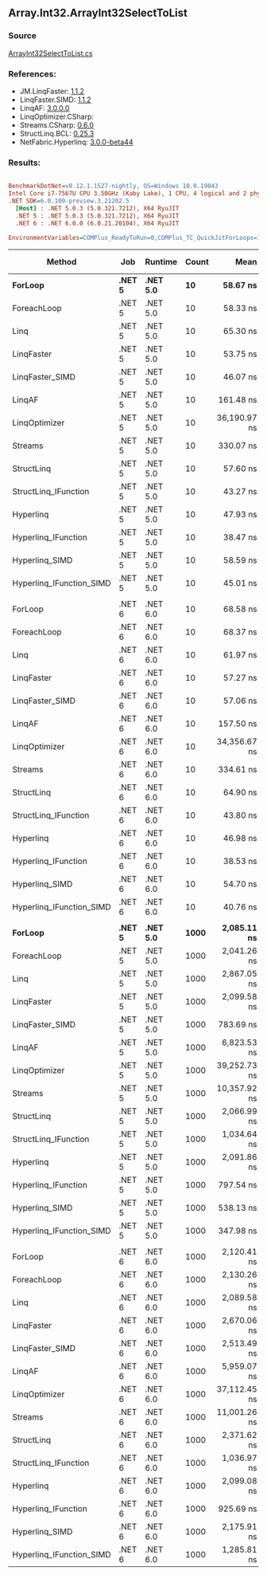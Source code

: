 ﻿## Array.Int32.ArrayInt32SelectToList

### Source
[ArrayInt32SelectToList.cs](../LinqBenchmarks/Array/Int32/ArrayInt32SelectToList.cs)

### References:
- JM.LinqFaster: [1.1.2](https://www.nuget.org/packages/JM.LinqFaster/1.1.2)
- LinqFaster.SIMD: [1.1.2](https://www.nuget.org/packages/LinqFaster.SIMD/1.0.3)
- LinqAF: [3.0.0.0](https://www.nuget.org/packages/LinqAF/3.0.0.0)
- LinqOptimizer.CSharp: [](https://www.nuget.org/packages/LinqOptimizer.CSharp/)
- Streams.CSharp: [0.6.0](https://www.nuget.org/packages/Streams.CSharp/0.6.0)
- StructLinq.BCL: [0.25.3](https://www.nuget.org/packages/StructLinq.BCL/0.25.3)
- NetFabric.Hyperlinq: [3.0.0-beta44](https://www.nuget.org/packages/NetFabric.Hyperlinq/3.0.0-beta44)

### Results:
``` ini

BenchmarkDotNet=v0.12.1.1527-nightly, OS=Windows 10.0.19043
Intel Core i7-7567U CPU 3.50GHz (Kaby Lake), 1 CPU, 4 logical and 2 physical cores
.NET SDK=6.0.100-preview.3.21202.5
  [Host] : .NET 5.0.3 (5.0.321.7212), X64 RyuJIT
  .NET 5 : .NET 5.0.3 (5.0.321.7212), X64 RyuJIT
  .NET 6 : .NET 6.0.0 (6.0.21.20104), X64 RyuJIT

EnvironmentVariables=COMPlus_ReadyToRun=0,COMPlus_TC_QuickJitForLoops=1,COMPlus_TieredPGO=1  

```
|                   Method |    Job |  Runtime | Count |         Mean |      Error |     StdDev |  Ratio | RatioSD |   Gen 0 | Gen 1 | Gen 2 | Allocated |
|------------------------- |------- |--------- |------ |-------------:|-----------:|-----------:|-------:|--------:|--------:|------:|------:|----------:|
|                  **ForLoop** | **.NET 5** | **.NET 5.0** |    **10** |     **58.67 ns** |   **0.435 ns** |   **0.385 ns** |   **1.00** |    **0.00** |  **0.1032** |     **-** |     **-** |     **216 B** |
|              ForeachLoop | .NET 5 | .NET 5.0 |    10 |     58.33 ns |   0.408 ns |   0.382 ns |   0.99 |    0.01 |  0.1032 |     - |     - |     216 B |
|                     Linq | .NET 5 | .NET 5.0 |    10 |     65.30 ns |   1.173 ns |   0.980 ns |   1.11 |    0.02 |  0.0687 |     - |     - |     144 B |
|               LinqFaster | .NET 5 | .NET 5.0 |    10 |     53.75 ns |   0.237 ns |   0.222 ns |   0.92 |    0.01 |  0.0765 |     - |     - |     160 B |
|          LinqFaster_SIMD | .NET 5 | .NET 5.0 |    10 |     46.07 ns |   0.357 ns |   0.333 ns |   0.79 |    0.01 |  0.0765 |     - |     - |     160 B |
|                   LinqAF | .NET 5 | .NET 5.0 |    10 |    161.48 ns |   0.940 ns |   0.880 ns |   2.75 |    0.02 |  0.1032 |     - |     - |     216 B |
|            LinqOptimizer | .NET 5 | .NET 5.0 |    10 | 36,190.97 ns | 176.608 ns | 156.558 ns | 616.93 |    4.74 | 13.3057 |     - |     - |  27,900 B |
|                  Streams | .NET 5 | .NET 5.0 |    10 |    330.07 ns |   2.227 ns |   2.083 ns |   5.62 |    0.05 |  0.2904 |     - |     - |     608 B |
|               StructLinq | .NET 5 | .NET 5.0 |    10 |     57.60 ns |   0.806 ns |   0.754 ns |   0.98 |    0.01 |  0.0764 |     - |     - |     160 B |
|     StructLinq_IFunction | .NET 5 | .NET 5.0 |    10 |     43.27 ns |   0.153 ns |   0.128 ns |   0.74 |    0.00 |  0.0650 |     - |     - |     136 B |
|                Hyperlinq | .NET 5 | .NET 5.0 |    10 |     47.93 ns |   0.548 ns |   0.486 ns |   0.82 |    0.01 |  0.0458 |     - |     - |      96 B |
|      Hyperlinq_IFunction | .NET 5 | .NET 5.0 |    10 |     38.47 ns |   0.489 ns |   0.457 ns |   0.66 |    0.01 |  0.0459 |     - |     - |      96 B |
|           Hyperlinq_SIMD | .NET 5 | .NET 5.0 |    10 |     58.59 ns |   0.507 ns |   0.423 ns |   1.00 |    0.01 |  0.0459 |     - |     - |      96 B |
| Hyperlinq_IFunction_SIMD | .NET 5 | .NET 5.0 |    10 |     45.01 ns |   0.326 ns |   0.304 ns |   0.77 |    0.01 |  0.0459 |     - |     - |      96 B |
|                          |        |          |       |              |            |            |        |         |         |       |       |           |
|                  ForLoop | .NET 6 | .NET 6.0 |    10 |     68.58 ns |   0.618 ns |   0.516 ns |   1.00 |    0.00 |  0.1032 |     - |     - |     216 B |
|              ForeachLoop | .NET 6 | .NET 6.0 |    10 |     68.37 ns |   0.588 ns |   0.459 ns |   1.00 |    0.01 |  0.1032 |     - |     - |     216 B |
|                     Linq | .NET 6 | .NET 6.0 |    10 |     61.97 ns |   0.435 ns |   0.385 ns |   0.90 |    0.01 |  0.0688 |     - |     - |     144 B |
|               LinqFaster | .NET 6 | .NET 6.0 |    10 |     57.27 ns |   0.501 ns |   0.391 ns |   0.83 |    0.01 |  0.0764 |     - |     - |     160 B |
|          LinqFaster_SIMD | .NET 6 | .NET 6.0 |    10 |     57.06 ns |   0.347 ns |   0.308 ns |   0.83 |    0.01 |  0.0764 |     - |     - |     160 B |
|                   LinqAF | .NET 6 | .NET 6.0 |    10 |    157.50 ns |   0.704 ns |   0.624 ns |   2.30 |    0.02 |  0.1032 |     - |     - |     216 B |
|            LinqOptimizer | .NET 6 | .NET 6.0 |    10 | 34,356.67 ns | 157.875 ns | 147.676 ns | 501.14 |    3.96 | 13.1836 |     - |     - |  27,652 B |
|                  Streams | .NET 6 | .NET 6.0 |    10 |    334.61 ns |   3.676 ns |   3.439 ns |   4.87 |    0.06 |  0.2904 |     - |     - |     608 B |
|               StructLinq | .NET 6 | .NET 6.0 |    10 |     64.90 ns |   0.544 ns |   0.482 ns |   0.95 |    0.01 |  0.0764 |     - |     - |     160 B |
|     StructLinq_IFunction | .NET 6 | .NET 6.0 |    10 |     43.80 ns |   0.377 ns |   0.352 ns |   0.64 |    0.01 |  0.0650 |     - |     - |     136 B |
|                Hyperlinq | .NET 6 | .NET 6.0 |    10 |     46.98 ns |   0.880 ns |   0.823 ns |   0.69 |    0.00 |  0.0459 |     - |     - |      96 B |
|      Hyperlinq_IFunction | .NET 6 | .NET 6.0 |    10 |     38.53 ns |   0.164 ns |   0.137 ns |   0.56 |    0.00 |  0.0459 |     - |     - |      96 B |
|           Hyperlinq_SIMD | .NET 6 | .NET 6.0 |    10 |     54.70 ns |   0.441 ns |   0.368 ns |   0.80 |    0.01 |  0.0459 |     - |     - |      96 B |
| Hyperlinq_IFunction_SIMD | .NET 6 | .NET 6.0 |    10 |     40.76 ns |   0.269 ns |   0.251 ns |   0.59 |    0.01 |  0.0459 |     - |     - |      96 B |
|                          |        |          |       |              |            |            |        |         |         |       |       |           |
|                  **ForLoop** | **.NET 5** | **.NET 5.0** |  **1000** |  **2,085.11 ns** |  **19.842 ns** |  **18.560 ns** |   **1.00** |    **0.00** |  **4.0207** |     **-** |     **-** |   **8,424 B** |
|              ForeachLoop | .NET 5 | .NET 5.0 |  1000 |  2,041.26 ns |  11.257 ns |  10.530 ns |   0.98 |    0.01 |  4.0207 |     - |     - |   8,424 B |
|                     Linq | .NET 5 | .NET 5.0 |  1000 |  2,867.05 ns |  27.124 ns |  25.371 ns |   1.38 |    0.02 |  1.9608 |     - |     - |   4,104 B |
|               LinqFaster | .NET 5 | .NET 5.0 |  1000 |  2,099.58 ns |   9.482 ns |   8.869 ns |   1.01 |    0.01 |  3.8605 |     - |     - |   8,080 B |
|          LinqFaster_SIMD | .NET 5 | .NET 5.0 |  1000 |    783.69 ns |  11.710 ns |  10.954 ns |   0.38 |    0.01 |  3.8605 |     - |     - |   8,080 B |
|                   LinqAF | .NET 5 | .NET 5.0 |  1000 |  6,823.53 ns |  22.253 ns |  19.726 ns |   3.27 |    0.03 |  4.0207 |     - |     - |   8,424 B |
|            LinqOptimizer | .NET 5 | .NET 5.0 |  1000 | 39,252.73 ns | 194.656 ns | 172.557 ns |  18.83 |    0.22 | 17.0898 |     - |     - |  35,823 B |
|                  Streams | .NET 5 | .NET 5.0 |  1000 | 10,357.92 ns |  55.276 ns |  49.001 ns |   4.97 |    0.06 |  4.1962 |     - |     - |   8,816 B |
|               StructLinq | .NET 5 | .NET 5.0 |  1000 |  2,066.99 ns |  14.184 ns |  13.268 ns |   0.99 |    0.01 |  1.9684 |     - |     - |   4,120 B |
|     StructLinq_IFunction | .NET 5 | .NET 5.0 |  1000 |  1,034.64 ns |   7.197 ns |   6.732 ns |   0.50 |    0.01 |  1.9569 |     - |     - |   4,096 B |
|                Hyperlinq | .NET 5 | .NET 5.0 |  1000 |  2,091.86 ns |  24.434 ns |  22.856 ns |   1.00 |    0.01 |  1.9341 |     - |     - |   4,056 B |
|      Hyperlinq_IFunction | .NET 5 | .NET 5.0 |  1000 |    797.54 ns |   7.024 ns |   5.865 ns |   0.38 |    0.01 |  1.9341 |     - |     - |   4,056 B |
|           Hyperlinq_SIMD | .NET 5 | .NET 5.0 |  1000 |    538.13 ns |   2.447 ns |   2.169 ns |   0.26 |    0.00 |  1.9341 |     - |     - |   4,056 B |
| Hyperlinq_IFunction_SIMD | .NET 5 | .NET 5.0 |  1000 |    347.98 ns |   2.129 ns |   1.887 ns |   0.17 |    0.00 |  1.9341 |     - |     - |   4,056 B |
|                          |        |          |       |              |            |            |        |         |         |       |       |           |
|                  ForLoop | .NET 6 | .NET 6.0 |  1000 |  2,120.41 ns |  21.552 ns |  19.105 ns |   1.00 |    0.00 |  4.0207 |     - |     - |   8,424 B |
|              ForeachLoop | .NET 6 | .NET 6.0 |  1000 |  2,130.26 ns |  22.523 ns |  19.966 ns |   1.00 |    0.01 |  4.0207 |     - |     - |   8,424 B |
|                     Linq | .NET 6 | .NET 6.0 |  1000 |  2,089.58 ns |  11.921 ns |   9.955 ns |   0.99 |    0.01 |  1.9608 |     - |     - |   4,104 B |
|               LinqFaster | .NET 6 | .NET 6.0 |  1000 |  2,670.06 ns |  16.069 ns |  15.031 ns |   1.26 |    0.01 |  3.8605 |     - |     - |   8,080 B |
|          LinqFaster_SIMD | .NET 6 | .NET 6.0 |  1000 |  2,513.49 ns |  21.578 ns |  18.019 ns |   1.19 |    0.01 |  3.8605 |     - |     - |   8,080 B |
|                   LinqAF | .NET 6 | .NET 6.0 |  1000 |  5,959.07 ns |  16.984 ns |  15.056 ns |   2.81 |    0.03 |  4.0207 |     - |     - |   8,424 B |
|            LinqOptimizer | .NET 6 | .NET 6.0 |  1000 | 37,112.45 ns | 155.265 ns | 145.235 ns |  17.51 |    0.15 | 16.9678 |     - |     - |  35,575 B |
|                  Streams | .NET 6 | .NET 6.0 |  1000 | 11,001.26 ns |  58.749 ns |  45.868 ns |   5.19 |    0.06 |  4.1962 |     - |     - |   8,816 B |
|               StructLinq | .NET 6 | .NET 6.0 |  1000 |  2,371.62 ns |  16.388 ns |  15.330 ns |   1.12 |    0.01 |  1.9684 |     - |     - |   4,120 B |
|     StructLinq_IFunction | .NET 6 | .NET 6.0 |  1000 |  1,036.97 ns |   6.624 ns |   6.196 ns |   0.49 |    0.01 |  1.9569 |     - |     - |   4,096 B |
|                Hyperlinq | .NET 6 | .NET 6.0 |  1000 |  2,099.08 ns |   9.281 ns |   8.681 ns |   0.99 |    0.01 |  1.9341 |     - |     - |   4,056 B |
|      Hyperlinq_IFunction | .NET 6 | .NET 6.0 |  1000 |    925.69 ns |   5.359 ns |   5.013 ns |   0.44 |    0.00 |  1.9341 |     - |     - |   4,056 B |
|           Hyperlinq_SIMD | .NET 6 | .NET 6.0 |  1000 |  2,175.91 ns |  23.341 ns |  21.833 ns |   1.03 |    0.01 |  1.9341 |     - |     - |   4,056 B |
| Hyperlinq_IFunction_SIMD | .NET 6 | .NET 6.0 |  1000 |  1,285.81 ns |   6.242 ns |   5.534 ns |   0.61 |    0.01 |  1.9341 |     - |     - |   4,056 B |
